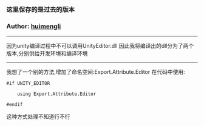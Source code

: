 ### 这里保存的是过去的版本

### Author: [huimengli](https://github.com/huimengli)
___

因为unity编译过程中不可以调用UnityEditor.dll
因此我将编译出的dll分为了两个版本,分别供给开发环境和编译环境

___

我想了一个别的方法,增加了命名空间:Export.Attribute.Editor
在代码中使用:
```
#if UNITY_EDITOR

	using Export.Attribute.Editor

#endif
```
这种方式处理不知道行不行